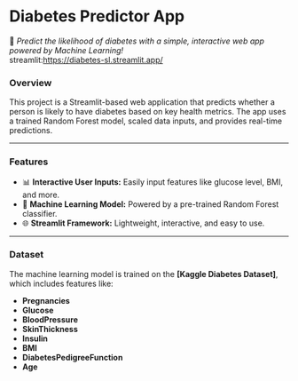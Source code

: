 # **Diabetes Predictor App**  
🚀 *Predict the likelihood of diabetes with a simple, interactive web app powered by Machine Learning!*  
streamlit:https://diabetes-sl.streamlit.app/
### **Overview**  
This project is a Streamlit-based web application that predicts whether a person is likely to have diabetes based on key health metrics. The app uses a trained Random Forest model, scaled data inputs, and provides real-time predictions.  

---

### **Features**  
- 📊 **Interactive User Inputs:** Easily input features like glucose level, BMI, and more.  
- 🤖 **Machine Learning Model:** Powered by a pre-trained Random Forest classifier.  
- 🌐 **Streamlit Framework:** Lightweight, interactive, and easy to use.  

---

### **Dataset**  
The machine learning model is trained on the **[Kaggle Diabetes Dataset]**, which includes features like:  
- **Pregnancies**  
- **Glucose**  
- **BloodPressure**  
- **SkinThickness**  
- **Insulin**  
- **BMI**  
- **DiabetesPedigreeFunction**  
- **Age**  
